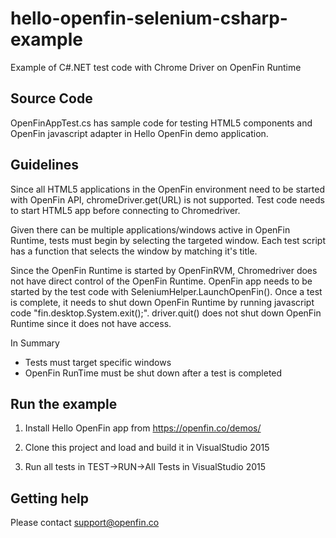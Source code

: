 hello-openfin-selenium-csharp-example
====================================

Example of C#.NET test code with Chrome Driver on OpenFin Runtime

## Source Code

OpenFinAppTest.cs has sample code for testing HTML5 components and OpenFin javascript adapter in Hello OpenFin demo application.

## Guidelines

Since all HTML5 applications in the OpenFin environment need to be started with OpenFin API, chromeDriver.get(URL) is not supported. Test code needs to start HTML5 app before connecting to Chromedriver.

Given there can be multiple applications/windows active in OpenFin Runtime, tests must begin by selecting the targeted window. Each test script has a function that selects the window by matching it's title.

Since the OpenFin Runtime is started by OpenFinRVM, Chromedriver does not have direct control of the OpenFin Runtime. OpenFin app needs to be started by the test code with SeleniumHelper.LaunchOpenFin(). Once a test is complete, it needs to shut down OpenFin Runtime by running javascript code "fin.desktop.System.exit();". driver.quit() does not shut down OpenFin Runtime since it does not have access.

In Summary
* Tests must target specific windows
* OpenFin RunTime must be shut down after a test is completed

## Run the example

1. Install Hello OpenFin app from https://openfin.co/demos/

2. Clone this project and load and build it in VisualStudio 2015

3. Run all tests in TEST->RUN->All Tests in VisualStudio 2015

## Getting help

Please contact support@openfin.co

